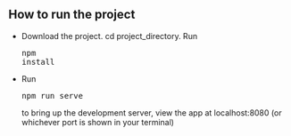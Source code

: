 ## How to run the project

*   Download the project. cd project_directory. Run <pre>npm install</pre>
*   Run <pre>npm run serve</pre> to bring up the development server, view the app at localhost:8080 (or whichever port is shown in your terminal)